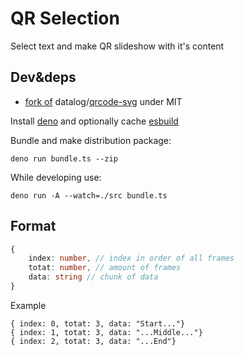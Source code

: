 # QR Selection

Select text and make QR slideshow with it's content

## Dev&deps

- [fork of](https://github.com/adamAfro/qrcode-svg) datalog/[qrcode-svg](https://github.com/datalog/qrcode-svg) under MIT

Install [deno](https://deno.land/) and optionally cache [esbuild](https://esbuild.github.io/)

Bundle and make distribution package:

```
deno run bundle.ts --zip
```

While developing use:

```
deno run -A --watch=./src bundle.ts
```

## Format

```ts
{
    index: number, // index in order of all frames
    totat: number, // amount of frames
    data: string // chunk of data
}
```

Example

```
{ index: 0, totat: 3, data: "Start..."}
{ index: 1, totat: 3, data: "...Middle..."}
{ index: 2, totat: 3, data: "...End"}
```